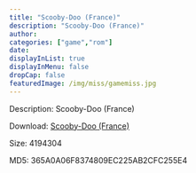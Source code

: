 ```yaml
---
title: "Scooby-Doo (France)"
description: "Scooby-Doo (France)"
author: 
categories: ["game","rom"]
date: 
displayInList: true
displayInMenu: false
dropCap: false
featuredImage: /img/miss/gamemiss.jpg
---
```


Description: Scooby-Doo (France)

Download: <a style="text-decoration:underline;" href="https://mega.nz/#!bSRQmKqR!AXYHMZziXPHBivyT6IPY1VSlTtBLliFtumPz0G-xn2E" target = "_blank" rel = "nofollow" > Scooby-Doo (France)</a>

Size: 4194304

MD5: 365A0A06F8374809EC225AB2CFC255E4

